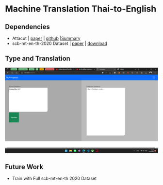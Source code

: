 # Machine Translation Thai-to-English

## Dependencies 
- Attacut | [paper](https://arxiv.org/ftp/arxiv/papers/1911/1911.07056.pdf) | [github](https://github.com/PyThaiNLP/attacut) |[Summary](../paper/Attacut.md)
- scb-mt-en-th-2020 Dataset | [paper](https://arxiv.org/pdf/2007.03541.pdf) | [download](https://airesearch.in.th/releases/machine-translation-datasets/)

## Type and Translation
<img src = "./figures/01 - UI.jpg" width=800>

## Future Work
- Train with Full scb-mt-en-th 2020 Dataset
